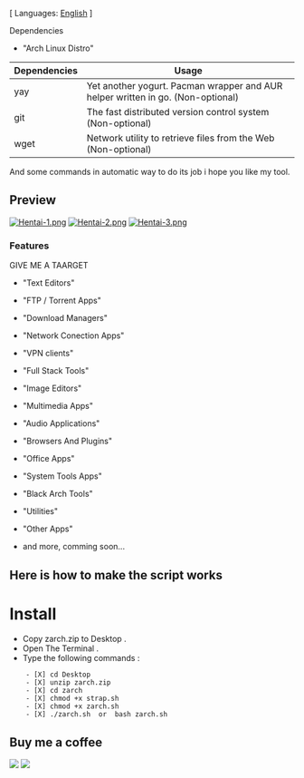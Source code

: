 [ Languages: [English](README.md) ]

Dependencies

* "Arch Linux Distro"

| Dependencies| Usage |
| ------ | ------ |
| yay |  Yet another yogurt. Pacman wrapper and AUR helper written in go. (Non-optional) |
| git |  The fast distributed version control system (Non-optional) |
| wget |  Network utility to retrieve files from the Web (Non-optional) |

And some commands in automatic way to do its job i hope you like my tool.

## Preview
[![Hentai-1.png](https://i.postimg.cc/0Qh7SSgZ/Hentai-1.png)](https://postimg.cc/47bKkmxh)
[![Hentai-2.png](https://i.postimg.cc/R0Dtrt09/Hentai-2.png)](https://postimg.cc/DW10L8sY)
[![Hentai-3.png](https://i.postimg.cc/HnQ87P9s/Hentai-3.png)](https://postimg.cc/1V33kBdL)

### Features

GIVE ME A TAARGET

* "Text Editors"
* "FTP / Torrent Apps"
* "Download Managers"
* "Network Conection Apps"
* "VPN clients"
* "Full Stack Tools"
* "Image Editors"
* "Multimedia Apps"
* "Audio Applications"
* "Browsers And Plugins"
* "Office Apps"
* "System Tools Apps"
* "Black Arch Tools"
* "Utilities"
* "Other Apps"


* and more, comming soon...

## Here is how to make the script works

# Install

* Copy zarch.zip to Desktop .
* Open The Terminal .
* Type the following commands :

```
    - [X] cd Desktop
    - [X] unzip zarch.zip
    - [X] cd zarch
    - [X] chmod +x strap.sh
    - [X] chmod +x zarch.sh
    - [X] ./zarch.sh  or  bash zarch.sh
```

## Buy me a coffee
<a href="https://www.paypal.me/zatiel"><img src="https://img.shields.io/badge/don-paypal-blue"></a> <a href="https://www.patreon.com/zatiel"><img src="https://img.shields.io/badge/don-patreon-ff69b4"> 


